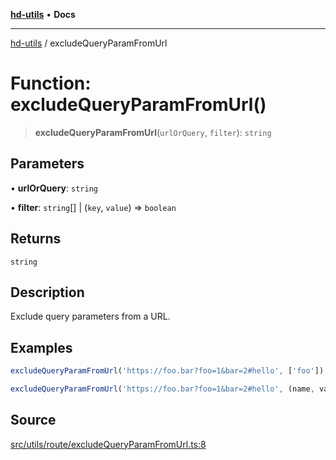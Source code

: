 [**hd-utils**](../README.md) • **Docs**

***

[hd-utils](../globals.md) / excludeQueryParamFromUrl

# Function: excludeQueryParamFromUrl()

> **excludeQueryParamFromUrl**(`urlOrQuery`, `filter`): `string`

## Parameters

• **urlOrQuery**: `string`

• **filter**: `string`[] \| (`key`, `value`) => `boolean`

## Returns

`string`

## Description

Exclude query parameters from a URL.

## Examples

```ts
excludeQueryParamFromUrl('https://foo.bar?foo=1&bar=2#hello', ['foo']); => 'https://foo.bar?bar=2#hello'
```

```ts
excludeQueryParamFromUrl('https://foo.bar?foo=1&bar=2#hello', (name, value) => value === 2, {parseNumbers: true}); => 'https://foo.bar?foo=1#hello'
```

## Source

[src/utils/route/excludeQueryParamFromUrl.ts:8](https://github.com/AhmadHddad/h-utils/blob/b1dfa95e218c9605f39fc234662ef50e62fadcb8/src/utils/route/excludeQueryParamFromUrl.ts#L8)
